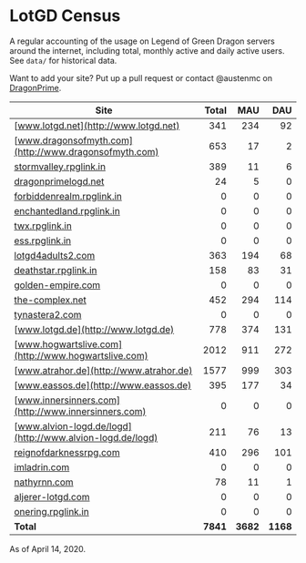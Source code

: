 # LotGD Census
A regular accounting of the usage on Legend of Green Dragon servers around the internet, including total, monthly active and daily active users. See `data/` for historical data.

Want to add your site? Put up a pull request or contact @austenmc on [DragonPrime](http://dragonprime.net).


Site | Total | MAU | DAU
--- | ---:| ---:| ---:
[www.lotgd.net](http://www.lotgd.net)|341|234|92
[www.dragonsofmyth.com](http://www.dragonsofmyth.com)|653|17|2
[stormvalley.rpglink.in](http://stormvalley.rpglink.in)|389|11|6
[dragonprimelogd.net](http://dragonprimelogd.net)|24|5|0
[forbiddenrealm.rpglink.in](http://forbiddenrealm.rpglink.in)|0|0|0
[enchantedland.rpglink.in](http://enchantedland.rpglink.in)|0|0|0
[twx.rpglink.in](http://twx.rpglink.in)|0|0|0
[ess.rpglink.in](http://ess.rpglink.in)|0|0|0
[lotgd4adults2.com](http://lotgd4adults2.com)|363|194|68
[deathstar.rpglink.in](http://deathstar.rpglink.in)|158|83|31
[golden-empire.com](http://golden-empire.com)|0|0|0
[the-complex.net](http://the-complex.net)|452|294|114
[tynastera2.com](http://tynastera2.com)|0|0|0
[www.lotgd.de](http://www.lotgd.de)|778|374|131
[www.hogwartslive.com](http://www.hogwartslive.com)|2012|911|272
[www.atrahor.de](http://www.atrahor.de)|1577|999|303
[www.eassos.de](http://www.eassos.de)|395|177|34
[www.innersinners.com](http://www.innersinners.com)|0|0|0
[www.alvion-logd.de/logd](http://www.alvion-logd.de/logd)|211|76|13
[reignofdarknessrpg.com](http://reignofdarknessrpg.com)|410|296|101
[imladrin.com](http://imladrin.com)|0|0|0
[nathyrnn.com](http://nathyrnn.com)|78|11|1
[aljerer-lotgd.com](http://aljerer-lotgd.com)|0|0|0
[onering.rpglink.in](http://onering.rpglink.in)|0|0|0
**Total**|**7841**|**3682**|**1168**

As of April 14, 2020.
